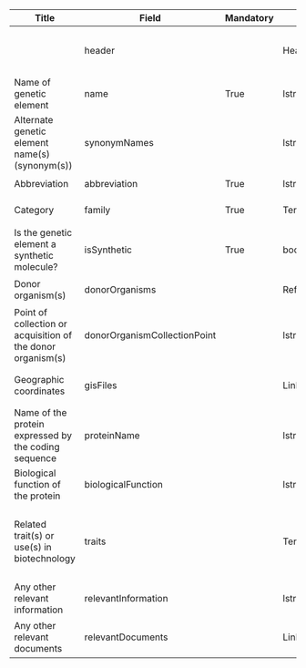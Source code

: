 <script>
import { onMounted } from "vue";
import { getClearingHouseFromUrl } from "@/utils/helpers"

export default {
  setup() {
    onMounted(() => {
      const anchors = document.querySelectorAll("td a");

      anchors.forEach((anchor) => {
        const href = anchor.getAttribute("href"); 
        const newHref = `/${getClearingHouseFromUrl(location.href)}` + href; 
        anchor.setAttribute("href", newHref);
      });
    });
  },
};
</script>

<table class="schema-table" style="table-layout: fixed; width: 100%;">
    <thead>
        <tr>
            <th>Title</th>
            <th>Field</th>
            <th>Mandatory</th>
            <th>Type</th>
            <th>Example</th>
        </tr>
    </thead>
    <tbody>
        <tr>
            <td></td>
            <td>header</td>
            <td></td>
            <td>Header</td>
            <td><code>{ "identifier": "235A8B00-A995-5F7A-E827-FCC588C49C20", "schema": "dnaSequence", "languages": ["en"] }</code></td>
        </tr>
        <tr>
            <td>Name of genetic element</td>
            <td>name</td>
            <td>True</td>
            <td>lstring</td>
            <td><code>{ "en": "Test Name" }</code></td>
        </tr>
        <tr>
            <td>Alternate genetic element name(s) (synonym(s))</td>
            <td>synonymNames</td>
            <td></td>
            <td>lstring[]</td>
            <td><code>[{ "en": "Test Information" }]</code></td>
        </tr>
        <tr>
            <td>Abbreviation</td>
            <td>abbreviation</td>
            <td>True</td>
            <td>lstring</td>
            <td><code>{ "en": "Test Abbreviation" }</code></td>
        </tr>
        <tr>
            <td>Category</td>
            <td>family</td>
            <td>True</td>
            <td>Term</td>
            <td><code>{ "identifier": "1ECB698D-3F3D-41BC-BEBD-DD5C734BCDCF" }</code></td>
        </tr>
        <tr>
            <td>Is the genetic element a synthetic molecule?</td>
            <td>isSynthetic</td>
            <td>True</td>
            <td>bool</td>
            <td><code>True</code></td>
        </tr>
        <tr>
            <td>Donor organism(s)</td>
            <td>donorOrganisms</td>
            <td></td>
            <td>Reference[]</td>
            <td><code>[{ "identifier": "50D6389D-5F07-2343-ABB1-E7CE26AFADCA@5" }]</code></td>
        </tr>
        <tr>
            <td>Point of collection or acquisition of the donor organism(s)</td>
            <td>donorOrganismCollectionPoint</td>
            <td></td>
            <td>lstring</td>
            <td><code>{ "en": "&lt;div&gt;&lt;!--block--&gt;Test Information&lt;/div&gt;" }</code></td>
        </tr>
        <tr>
            <td>Geographic coordinates</td>
            <td>gisFiles</td>
            <td></td>
            <td>Link[]</td>
            <td><code>[{ "url": "https://www.google.com", "name": "Google", "language": "en" }]</code></td>
        </tr>
        <tr>
            <td>Name of the protein expressed by the coding sequence</td>
            <td>proteinName</td>
            <td></td>
            <td>lstring</td>
            <td><code>{ "en": "Test Information" }</code></td>
        </tr>
        <tr>
            <td>Biological function of the protein</td>
            <td>biologicalFunction</td>
            <td></td>
            <td>lstring</td>
            <td><code>{ "en": "Test Information" }</code></td>
        </tr>
        <tr>
            <td>Related trait(s) or use(s) in biotechnology</td>
            <td>traits</td>
            <td></td>
            <td>Term[]</td>
            <td><code>[{ "identifier": "5B6177DD-5E5E-434E-8CB7-D63D67D5EBED", "customValue": { "en": "Test Information" } }, { "identifier": "81799D15-669E-4346-9AEC-6834893D2BE4" }]</code></td>
        </tr>
        <tr>
            <td>Any other relevant information</td>
            <td>relevantInformation</td>
            <td></td>
            <td>lstring</td>
            <td><code>{ "en": "&lt;div&gt;&lt;!--block--&gt;Test Information&lt;/div&gt;" }</code></td>
        </tr>
        <tr>
            <td>Any other relevant documents</td>
            <td>relevantDocuments</td>
            <td></td>
            <td>Link[]</td>
            <td><code>[{ "url": "https://www.google.com", "name": "Google", "language": "en" }]</code></td>
        </tr>
    </tbody>
</table>
